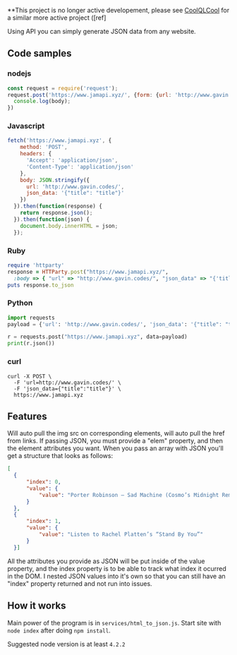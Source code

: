 **This project is no longer active developement, please see [CoolQLCool](https://www.github.com/AppleKevin1106/ja-apis-nodejs) for a similar more active project ([ref]

Using API you can simply generate JSON data from any website.

## Code samples
### nodejs
```js
const request = require('request');
request.post('https://www.jamapi.xyz/', {form: {url: 'http://www.gavin.codes/', json_data: '{"title": "title"}'}}, function(err, response, body) {
  console.log(body);
})  
```
### Javascript
```js
fetch('https://www.jamapi.xyz', {
    method: 'POST',
    headers: {
      'Accept': 'application/json',
      'Content-Type': 'application/json'
    },
    body: JSON.stringify({
      url: 'http://www.gavin.codes/',
      json_data: '{"title": "title"}'
    })
  }).then(function(response) {
    return response.json();
  }).then(function(json) {
    document.body.innerHTML = json;
  });  
```
### Ruby
```ruby
require 'httparty'
response = HTTParty.post("https://www.jamapi.xyz/",
  :body => { "url" => "http://www.gavin.codes/", "json_data" => "{'title': 'title'}"})  
puts response.to_json
```
### Python
```python
import requests
payload = {'url': 'http://www.gavin.codes/', 'json_data': '{"title": "title"}'}

r = requests.post("https://www.jamapi.xyz", data=payload)
print(r.json())
```
### curl
```shell
curl -X POST \
  -F 'url=http://www.gavin.codes/' \
  -F 'json_data={"title":"title"}' \
  https://www.jamapi.xyz
```

## Features
Will auto pull the img src on corresponding elements, will auto pull the href from links. If passing JSON, you must provide a "elem" property, and then the element attributes you want. When you pass an array with JSON you'll get a structure that looks as follows:
```json
[
  {
      "index": 0,
      "value": {
          "value": "Porter Robinson – Sad Machine (Cosmo’s Midnight Remix)"
      }
  },
  {
      "index": 1,
      "value": {
          "value": "Listen to Rachel Platten’s “Stand By You”"
      }
  }]
```
All the attributes you provide as JSON will be put inside of the value property, and the index property is to be able to track what index it ocurred in the DOM. I nested JSON values into it's own so that you can still have an "index" property returned and not run into issues.

## How it works
Main power of the program is in `services/html_to_json.js`. Start site with `node index` after doing `npm install`.

Suggested node version is at least `4.2.2`

